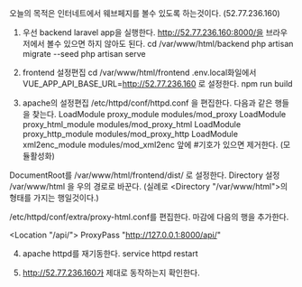 오늘의 목적은 인터네트에서 웨브페지를 볼수 있도록 하는것이다. (52.77.236.160)

1. 우선 backend laravel app을 실행한다.
http://52.77.236.160:8000/을 브라우저에서 볼수 있으면 하지 않아도 된다.
cd /var/www/html/backend
php artisan migrate --seed
php artisan serve

2. frontend 설정편집
cd /var/www/html/frontend
.env.local화일에서 
VUE_APP_API_BASE_URL=http://52.77.236.160
로 설정한다.
npm run build

3. apache의 설정편집
/etc/httpd/conf/httpd.conf 을 편집한다.
다음과 같은 행들을 찾는다.
LoadModule proxy_module modules/mod_proxy
LoadModule proxy_html_module modules/mod_proxy_html
LoadModule proxy_http_module modules/mod_proxy_http
LoadModule xml2enc_module modules/mod_xml2enc
앞에 #기호가 있으면 제거한다. (모듈활성화)

DocumentRoot를 /var/www/html/frontend/dist/ 로 설정한다.
Directory 설정 /var/www/html 을 우의 경로로 바꾼다. (실례로 <Directory "/var/www/html">의 형태를 가지는 행일것이다.)

/etc/httpd/conf/extra/proxy-html.conf를 편집한다.
마감에 다음의 행을 추가한다.

<Location "/api/">
    ProxyPass "http://127.0.0.1:8000/api/"
</Location>

4. apache httpd를 재기동한다.
service httpd restart

5. http://52.77.236.160가 제대로 동작하는지 확인한다.


